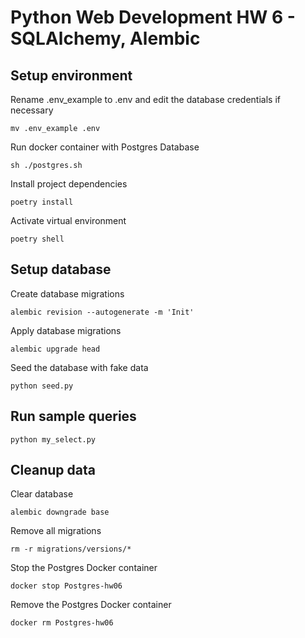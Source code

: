 # Python Web Development HW 6 - SQLAlchemy, Alembic

## Setup environment

Rename .env_example to .env and edit the database credentials if necessary

```shell
mv .env_example .env
```
Run docker container with Postgres Database

```shell
sh ./postgres.sh
```
Install project dependencies

```shell
poetry install
```
Activate virtual environment

```shell
poetry shell
```
## Setup database

Create database migrations

```shell
alembic revision --autogenerate -m 'Init'
```
Apply database migrations

```shell
alembic upgrade head
```
Seed the database with fake data
```shell
python seed.py
```
## Run sample queries
```shell
python my_select.py
```

## Cleanup data

Clear database
```shell
alembic downgrade base
```

Remove all migrations
```shell
rm -r migrations/versions/*
```

Stop the Postgres Docker container
```shell
docker stop Postgres-hw06
```
Remove the Postgres Docker container
```shell
docker rm Postgres-hw06
```
